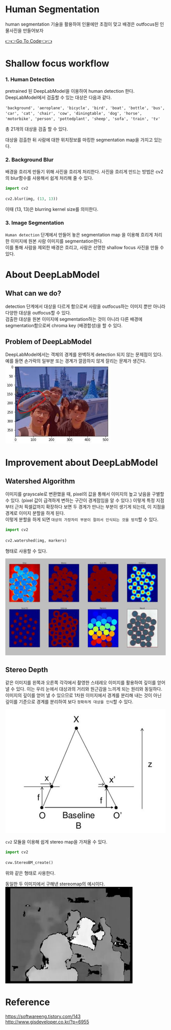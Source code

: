 # Human Segmentation  
human segmentation 기술을 활용하여 인물에만 초점이 맞고 배경은 outfocus된 인물사진을 만들어보자  

[👉👉Go To Code👈👈](https://github.com/estela19/AIFFEL/blob/master/exp08/picture.ipynb)

# Shallow focus workflow  
### 1. Human Detection  
pretrained 된 DeepLabModel을 이용하여 human detection 한다.  
DeepLabModel에서 검출할 수 있는 대상은 다음과 같다.  
  
`'background', 'aeroplane', 'bicycle', 'bird', 'boat', 'bottle', 'bus', 'car', 'cat', 'chair', 'cow', 'diningtable', 'dog', 'horse', 'motorbike', 'person', 'pottedplant', 'sheep', 'sofa', 'train', 'tv'`  
  
  총 21개의 대상을 검출 할 수 있다.  
    
대상을 검출한 뒤 사람에 대한 위치정보를 마킹한 segmentation map을 가지고 있는다.  

### 2. Background Blur  
배경을 흐리게 만들기 위해 사진을 흐리게 처리한다. 
사진을 흐리게 만드는 방법은 cv2의 blur함수를 사용해서 쉽게 처리해 줄 수 있다.  
```python
import cv2 

cv2.blur(img, (13, 13))
```
이때 (13, 13)은 blurring kernel size를 의미한다.  
  
### 3. Image Segmentation  
`Human detection` 단계에서 만들어 놓은 segmentation map 을 이용해 흐리게 처리한 이미지에 원본 사람 이미지를 segmentation한다.  
이를 통해 사람을 제외한 배경은 흐리고, 사람은 선명한 shallow focus 사진을 만들 수 있다.  

# About DeepLabModel  
## What can we do?
detection 단계에서 대상을 다르게 함으로써 사람을 outfocus하는 이미지 뿐만 아니라 다양한 대상을 outfocus할 수 있다.  
검출한 대상을 원본 이미지에 segmentation하는 것이 아니라 다른 배경에 segmentation함으로써 chroma key (배경합성)을 할 수 있다.  

## Problem of DeepLabModel  
DeepLabModel에서는 객체의 경계를 완벽하게 detection 되지 않는 문제점이 있다. 예를 들면 손가락의 일부분 또는 경계가 깔끔하지 않게 잘리는 문제가 생긴다.  
![problem](https://github.com/estela19/AIFFEL/blob/master/exp08/utils/problem.JPG)
  
# Improvement about DeepLabModel  
## Watershed Algorithm  
이미지를 grayscale로 변환했을 때, pixel의 값을 통해서 이미지의 높고 낮음을 구별할 수 있다. (pixel 값이 급격하게 변하는 구간이 경계점임을 알 수 있다.)  이렇게 특정 지점부터 근처 픽셀값까지 확장하다 보면 두 경계가 만나는 부분이 생기게 되는데, 이 지점을 경계로 이미지 분할을 하게 된다.  
이렇게 분할을 하게 되면 `대상의 가장자리 부분이 잘려서 인식되는 것을 방지`할 수 있다.  

```python
import cv2

cv2.watershed(img, markers)
```
형태로 사용할 수 있다.  

![watershed](https://github.com/estela19/AIFFEL/blob/master/exp08/utils/watershed.JPG)

## Stereo Depth
같은 이미지를 왼쪽과 오른쪽 각각에서 촬영한 스테레오 이미지를 활용하여 깊이를 얻어 낼 수 있다. 이는 우리 눈에서 대상과의 거리와 원근감을 느끼게 되는 원리와 동일하다. 이미지의 깊이를 얻어 낼 수 있으므로 1차원 이미지에서 경계를 분리해 내는 것이 아닌 깊이를 기준으로 경계를 분리하여 보다 `정확하게 대상을 인식`할 수 있다.  
  
![streo](https://github.com/estela19/AIFFEL/blob/master/exp08/utils/stereo.JPG)

 `cv2` 모듈을 이용해 쉽게 stereo map을 가져올 수 있다.
```python
import cv2  

cvw.StereoBM_create()
```
위와 같은 형태로 사용한다.  

동일한 두 이미지에서 구해낸 stereomap의 예시이다.    
![stereomap](https://github.com/estela19/AIFFEL/blob/master/exp08/utils/stereomap.JPG)  

# Reference  
https://softwareeng.tistory.com/143  
http://www.gisdeveloper.co.kr/?p=6955
